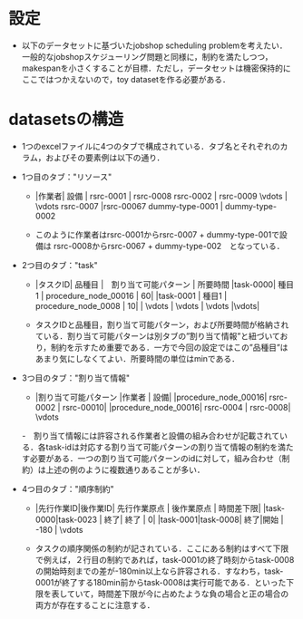 # 設定 
- 以下のデータセットに基づいたjobshop scheduling problemを考えたい．一般的なjobshopスケジューリング問題と同様に，制約を満たしつつ，makespanを小さくすることが目標．ただし，データセットは機密保持的にここではつかえないので，toy datasetを作る必要がある．

# datasetsの構造
- 1つのexcelファイルに4つのタブで構成されている．タブ名とそれぞれのカラム，およびその要素例は以下の通り．
- 1つ目のタブ："リソース"
    - |作業者| 設備 |
    rsrc-0001 | rsrc-0008
    rsrc-0002 | rsrc-0009
    \vdots    | \vdots
    rsrc-0007 |rsrc-00067
    dummy-type-0001 | dummy-type-0002

     - このように作業者はrsrc-0001からrsrc-0007 + dummy-type-001で設備は rsrc-0008からrsrc-0067 + dummy-type-002　となっている．
- 2つ目のタブ："task"
    -  |タスクID| 品種目 |　割り当て可能パターン | 所要時間
        |task-0000| 種目1 | procedure_node_00016 | 60|
        |task-0001 | 種目1 | procedure_node_0008 | 10|
        | \vdots | \vdots | \vdots |\vdots|

    - タスクIDと品種目，割り当て可能パターン，および所要時間が格納されている．割り当て可能パターンは別タブの”割り当て情報”と紐づいており，制約を示すため重要である．一方で今回の設定ではこの”品種目”はあまり気にしなくてよい．所要時間の単位はminである．
- 3つ目のタブ："割り当て情報"
    - |割り当て可能パターン |作業者 | 設備| 
        |procedure_node_00016| rsrc-0002 | rsrc-00010|
        |procedure_node_00016| rsrc-0004 | rsrc-0008|
        \vdots

    -　割り当て情報には許容される作業者と設備の組み合わせが記載されている．各task-idは対応する割り当て可能パターンの割り当て情報の制約を満たす必要がある．一つの割り当て可能パターンのidに対して，組み合わせ（制約）は上述の例のように複数通りあることが多い．

- 4つ目のタブ："順序制約"
    - |先行作業ID|後作業ID| 先行作業原点 | 後作業原点 | 時間差下限|
        |task-0000|task-0023 | 終了| 終了 | 0|
        |task-0001|task-0008| 終了|開始 | -180 |
        \vdots

    - タスクの順序関係の制約が記されている．ここにある制約はすべて下限で例えば，２行目の制約であれば，task-0001の終了時刻からtask-0008の開始時刻までの差が-180min以上なら許容される．すなわち，task-0001が終了する180min前からtask-0008は実行可能である．といった下限を表していて，時間差下限が今に占めたような負の場合と正の場合の両方が存在することに注意する．